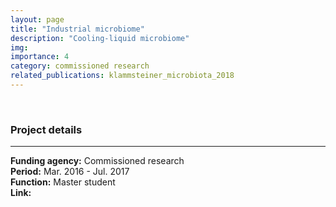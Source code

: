 ```yaml
---
layout: page
title: "Industrial microbiome"
description: "Cooling-liquid microbiome"
img: 
importance: 4
category: commissioned research
related_publications: klammsteiner_microbiota_2018
---
```


<br>

### **Project details**

***
**Funding agency:** Commissioned research  
**Period:** Mar. 2016 - Jul. 2017  
**Function:** Master student  
**Link:**